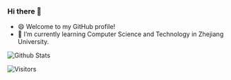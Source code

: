 ### Hi there 👋

- 😄 Welcome to my GitHub profile!
- 🌱 I’m currently learning Computer Science and Technology in Zhejiang University.

![Github Stats](https://github-readme-stats.vercel.app/api?username=iamNCJ&show_icons=true&hide_border=true)

![Visitors](https://visitor-badge.laobi.icu/badge?page_id=iamNCJ)

<!--
**iamNCJ/iamNCJ** is a ✨ _special_ ✨ repository because its `README.md` (this file) appears on your GitHub profile.

Here are some ideas to get you started:

- 🔭 I’m currently working on ...
- 🌱 I’m currently learning ...
- 👯 I’m looking to collaborate on ...
- 🤔 I’m looking for help with ...
- 💬 Ask me about ...
- 📫 How to reach me: ...
- 😄 Pronouns: ...
- ⚡ Fun fact: ...
-->
